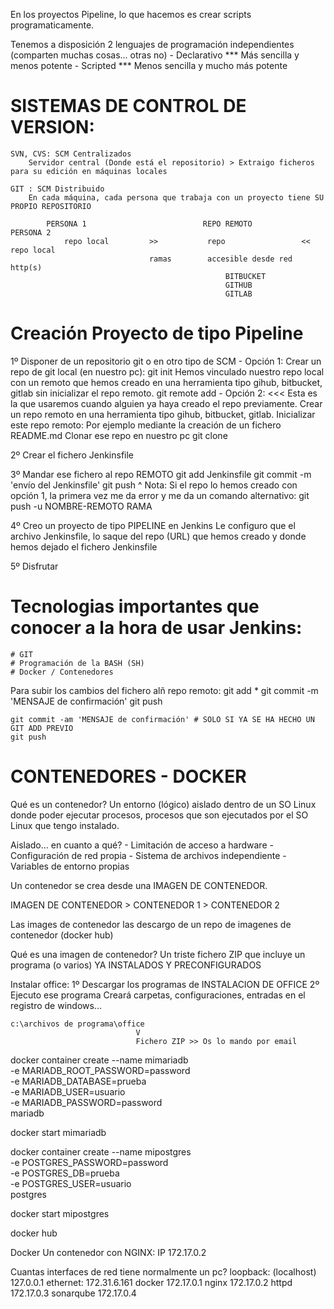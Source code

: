 En los proyectos Pipeline, lo que hacemos es crear scripts programaticamente.

Tenemos a disposición 2 lenguajes de programación independientes (comparten muchas cosas... otras no)
    - Declarativo       *** Más sencilla y menos potente
    - Scripted          *** Menos sencilla y mucho más potente
    

# SISTEMAS DE CONTROL DE VERSION:
    SVN, CVS: SCM Centralizados
        Servidor central (Donde está el repositorio) > Extraigo ficheros para su edición en máquinas locales
    
    GIT : SCM Distribuido
        En cada máquina, cada persona que trabaja con un proyecto tiene SU PROPIO REPOSITORIO
        
            PERSONA 1                          REPO REMOTO                      PERSONA 2
                repo local         >>           repo                 <<           repo local    
                                   ramas        accesible desde red http(s)
                                                    BITBUCKET
                                                    GITHUB
                                                    GITLAB
                                                    
                                                    
# Creación Proyecto de tipo Pipeline

1º Disponer de un repositorio git o en otro tipo de SCM
    - Opción 1:
        Crear un repo de git local (en nuestro pc):
            git init
        Hemos vinculado nuestro repo local con un remoto que hemos creado en una herramienta tipo gihub, bitbucket, gitlab sin inicializar el repo remoto.
            git remote add <NOMRE-REMOTO> <URL-REPO>
    - Opción 2: <<< Esta es la que usaremos cuando alguien ya haya creado el repo previamente.
        Crear un repo remoto en una herramienta tipo gihub, bitbucket, gitlab. 
            Inicializar este repo remoto: Por ejemplo mediante la creación de un fichero README.md
        Clonar ese repo en nuestro pc
            git clone <URL-REPO>

2º Crear el fichero Jenkinsfile

3º Mandar ese fichero al repo REMOTO
    git add Jenkinsfile
    git commit -m 'envío del Jenkinsfile'
    git push
        ^ Nota: Si el repo lo hemos creado con opción 1, la primera vez me da error y me da un comando alternativo:
            git push -u NOMBRE-REMOTO RAMA

4º Creo un proyecto de tipo PIPELINE en Jenkins
   Le configuro que el archivo Jenkinsfile, lo saque del repo (URL) que hemos creado y donde hemos dejado el fichero Jenkinsfile
  
5º Disfrutar

# Tecnologias importantes que conocer a la hora de usar Jenkins:
    # GIT
    # Programación de la BASH (SH)
    # Docker / Contenedores
    
    
    
Para subir los cambios del fichero alñ repo remoto:
    git add *
    git commit -m 'MENSAJE de confirmación'
    git push
    
    
    git commit -am 'MENSAJE de confirmación' # SOLO SI YA SE HA HECHO UN GIT ADD PREVIO
    git push
    
    
    
# CONTENEDORES - DOCKER

Qué es un contenedor?
Un entorno (lógico) aislado dentro de un SO Linux donde poder ejecutar procesos, procesos que son ejecutados por el SO 
Linux que tengo instalado.

Aislado... en cuanto a qué?
    - Limitación de acceso a hardware
    - Configuración de red propia
    - Sistema de archivos independiente
    - Variables de entorno propias

Un contenedor se crea desde una IMAGEN DE CONTENEDOR.

IMAGEN DE CONTENEDOR > CONTENEDOR 1
                     > CONTENEDOR 2

Las images de contenedor las descargo de un repo de imagenes de contenedor (docker hub)

Qué es una imagen de contenedor?
Un triste fichero ZIP que incluye un programa (o varios) YA INSTALADOS Y PRECONFIGURADOS


Instalar office:
1º Descargar los programas de INSTALACION DE OFFICE
2º Ejecuto ese programa
    Creará carpetas, configuraciones, entradas en el registro de windows...
    
    c:\archivos de programa\office
                                V
                                Fichero ZIP >> Os lo mando por email



docker container create --name mimariadb \
                        -e MARIADB_ROOT_PASSWORD=password \
                        -e MARIADB_DATABASE=prueba \
                        -e MARIADB_USER=usuario \
                        -e MARIADB_PASSWORD=password \
                        mariadb

docker start mimariadb


docker container create --name mipostgres \
                        -e POSTGRES_PASSWORD=password \
                        -e POSTGRES_DB=prueba \
                        -e POSTGRES_USER=usuario \
                        postgres

docker start mipostgres

docker hub



Docker 
    Un contenedor con NGINX: IP 172.17.0.2

Cuantas interfaces de red tiene normalmente un pc?
    loopback: (localhost) 127.0.0.1
    ethernet:             172.31.6.161
    docker                172.17.0.1
        nginx               172.17.0.2
        httpd               172.17.0.3
        sonarqube           172.17.0.4
    
    
    
    